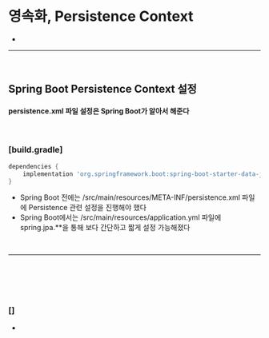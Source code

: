 # 영속화, Persistence Context
> 
* 

<hr>
<br>

## Spring Boot Persistence Context 설정
#### persistence.xml 파일 설정은 Spring Boot가 알아서 해준다

<br>

### [build.gradle]
```gradle
dependencies {
    implementation 'org.springframework.boot:spring-boot-starter-data-jpa'
}
```
* Spring Boot 전에는 /src/main/resources/META-INF/persistence.xml 파일에 Persistence 관련 설정을 진행해야 했다
* Spring Boot에서는 /src/main/resources/application.yml 파일에 spring.jpa.**을 통해 보다 간단하고 짧게 설정 가능해졌다

<br>
<hr>
<br>

##
#### 

<br>

### []
* 
